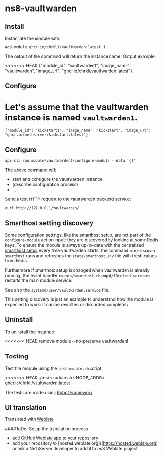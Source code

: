 # ns8-vaultwarden

## Install

Instantiate the module with:

    add-module ghcr.io/chrkli/vaultwarden:latest 1

The output of the command will return the instance name.
Output example:

<<<<<<< HEAD
    {"module_id": "vaultwarden1", "image_name": "vaultwarden", "image_url": "ghcr.io/chrkli/vaultwarden:latest"}

## Configure

Let's assume that the vaultwarden instance is named `vaultwarden1`.
=======
    {"module_id": "kickstart1", "image_name": "kickstart", "image_url": "ghcr.io/nethserver/kickstart:latest"}

## Configure

    api-cli run module/vaultwarden1/configure-module --data '{}'

The above command will:
- start and configure the vaultwarden instance
- (describe configuration process)
- ...

Send a test HTTP request to the vaultwarden backend service:

    curl http://127.0.0.1/vaultwarden/

## Smarthost setting discovery

Some configuration settings, like the smarthost setup, are not part of the
`configure-module` action input: they are discovered by looking at some
Redis keys.  To ensure the module is always up-to-date with the
centralized [smarthost
setup](https://nethserver.github.io/ns8-core/core/smarthost/) every time
vaultwarden starts, the command `bin/discover-smarthost` runs and refreshes
the `state/smarthost.env` file with fresh values from Redis.

Furthermore if smarthost setup is changed when vaultwarden is already
running, the event handler `events/smarthost-changed/10reload_services`
restarts the main module service.

See also the `systemd/user/vaultwarden.service` file.

This setting discovery is just an example to understand how the module is
expected to work: it can be rewritten or discarded completely.

## Uninstall

To uninstall the instance:

<<<<<<< HEAD
    remove-module --no-preserve vaultwarden1

## Testing

Test the module using the `test-module.sh` script:


<<<<<<< HEAD
    ./test-module.sh <NODE_ADDR> ghcr.io/chrkli/vaultwarden:latest

The tests are made using [Robot Framework](https://robotframework.org/)

## UI translation

Translated with [Weblate](https://hosted.weblate.org/projects/ns8/).

####ToDo: Setup the translation process
- add [GitHub Weblate app](https://docs.weblate.org/en/latest/admin/continuous.html#github-setup) to your repository
- add your repository to [hosted.weblate.org]((https://hosted.weblate.org) or ask a NethServer developer to add it to ns8 Weblate project
